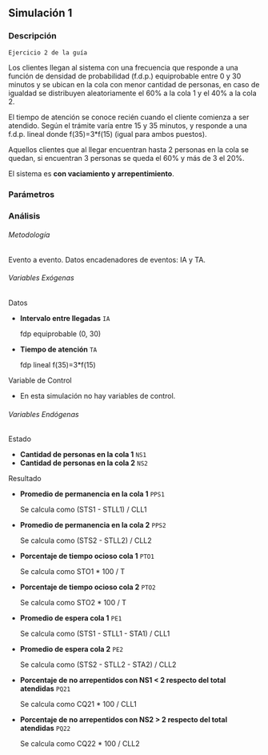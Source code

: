 ## Simulación 1

### Descripción
``Ejercicio 2 de la guía``

Los clientes llegan al sistema con una frecuencia que responde a una función
de densidad de probabilidad (f.d.p.) equiprobable entre 0 y 30 minutos y se
ubican en la cola con menor cantidad de personas, en caso de igualdad se
distribuyen aleatoriamente el 60% a la cola 1 y el 40% a la cola 2.

El tiempo de atención se conoce recién cuando el cliente comienza a ser
atendido. Según el trámite varía entre 15 y 35 minutos, y responde a una
f.d.p. lineal donde f(35)=3*f(15) (igual para ambos puestos).

Aquellos clientes que al llegar encuentran hasta 2 personas en la cola se
quedan, si encuentran 3 personas se queda el 60% y más de 3 el 20%.

El sistema es **con vaciamiento y arrepentimiento**.

### Parámetros



### Análisis
###### Metodología
Evento a evento.
Datos encadenadores de eventos: IA y TA.

###### Variables Exógenas
Datos
- **Intervalo entre llegadas** `IA`

  fdp equiprobable (0, 30)


- **Tiempo de atención** `TA` 

  fdp lineal f(35)=3*f(15)

Variable de Control

- En esta simulación no hay variables de control. 
 
###### Variables Endógenas
Estado
- **Cantidad de personas en la cola 1** `NS1`
- **Cantidad de personas en la cola 2** `NS2`


Resultado
- **Promedio de permanencia en la cola 1** `PPS1`
  
    Se calcula como (STS1 - STLL1) / CLL1

- **Promedio de permanencia en la cola 2** `PPS2`
  
    Se calcula como (STS2 - STLL2) / CLL2


- **Porcentaje de tiempo ocioso cola 1** `PTO1`

    Se calcula como STO1 * 100 / T

- **Porcentaje de tiempo ocioso cola 2** `PTO2`

    Se calcula como STO2 * 100 / T


- **Promedio de espera cola 1** `PE1`

    Se calcula como (STS1 - STLL1 - STA1) / CLL1

- **Promedio de espera cola 2** `PE2`

    Se calcula como (STS2 - STLL2 - STA2) / CLL2


- **Porcentaje de no arrepentidos con NS1 < 2 respecto del total atendidas** `PQ21`

    Se calcula como CQ21 * 100 / CLL1

- **Porcentaje de no arrepentidos con NS2 > 2 respecto del total atendidas** `PQ22`

    Se calcula como CQ22 * 100 / CLL2

